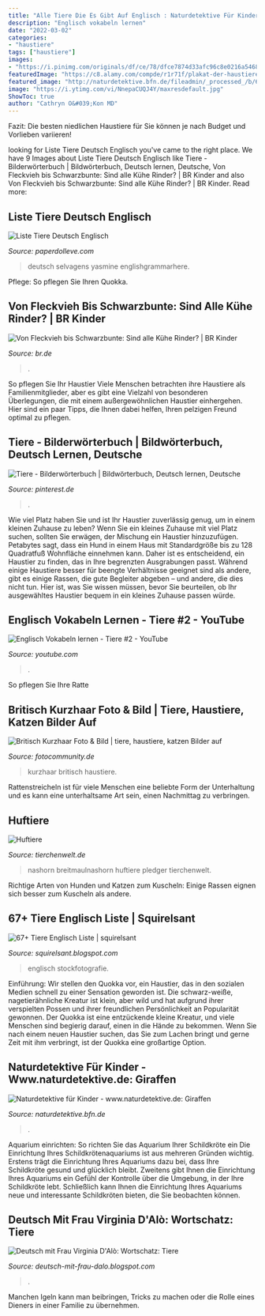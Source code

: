 ```yaml
---
title: "Alle Tiere Die Es Gibt Auf Englisch : Naturdetektive Für Kinder"
description: "Englisch vokabeln lernen"
date: "2022-03-02"
categories:
- "haustiere"
tags: ["haustiere"]
images:
- "https://i.pinimg.com/originals/df/ce/78/dfce7874d33afc96c8e0216a546878bd.jpg"
featuredImage: "https://c8.alamy.com/compde/r1r71f/plakat-der-haustiere-in-englisch-r1r71f.jpg"
featured_image: "http://naturdetektive.bfn.de/fileadmin/_processed_/b/6/csm_Giraffe_Suedafrika_gemeinfrei_flach_a6b7a393bc.jpg"
image: "https://i.ytimg.com/vi/NnepaCUQJ4Y/maxresdefault.jpg"
ShowToc: true
author: "Cathryn O&#039;Kon MD"
---
```



Fazit: Die besten niedlichen Haustiere für Sie können je nach Budget und Vorlieben variieren!

	

		
looking for Liste Tiere Deutsch Englisch you've came to the right place. We have 9 Images about Liste Tiere Deutsch Englisch like Tiere - Bilderwörterbuch | Bildwörterbuch, Deutsch lernen, Deutsche, Von Fleckvieh bis Schwarzbunte: Sind alle Kühe Rinder? | BR Kinder and also Von Fleckvieh bis Schwarzbunte: Sind alle Kühe Rinder? | BR Kinder. Read more:
		
    
## Liste Tiere Deutsch Englisch

<img loading=lazy src="https://i.pinimg.com/736x/58/aa/d9/58aad9c35f08de441113c505e631f495.jpg" onerror="this.onerror=null;this.src='https://tse1.mm.bing.net/th?id=OIP.1X-2D0O5xecBQ7NRulwQgwHaKv&amp;pid=15.1';" alt="Liste Tiere Deutsch Englisch">

_Source: paperdolleve.com_

>deutsch selvagens yasmine englishgrammarhere. 

	

Pflege: So pflegen Sie Ihren Quokka.

    
## Von Fleckvieh Bis Schwarzbunte: Sind Alle Kühe Rinder? | BR Kinder

<img loading=lazy src="https://www.br.de/kinder/kuh-weide-oekolandbau-102~_v-img__16__9__xl_-d31c35f8186ebeb80b0cd843a7c267a0e0c81647.jpg?version=00a0a" onerror="this.onerror=null;this.src='https://tse3.mm.bing.net/th?id=OIP.k7bsTi-fYH8g1B23kSwSlAHaEK&amp;pid=15.1';" alt="Von Fleckvieh bis Schwarzbunte: Sind alle Kühe Rinder? | BR Kinder">

_Source: br.de_

>. 

	

So pflegen Sie Ihr Haustier
Viele Menschen betrachten ihre Haustiere als Familienmitglieder, aber es gibt eine Vielzahl von besonderen Überlegungen, die mit einem außergewöhnlichen Haustier einhergehen. Hier sind ein paar Tipps, die Ihnen dabei helfen, Ihren pelzigen Freund optimal zu pflegen.

    
## Tiere - Bilderwörterbuch | Bildwörterbuch, Deutsch Lernen, Deutsche

<img loading=lazy src="https://i.pinimg.com/originals/df/ce/78/dfce7874d33afc96c8e0216a546878bd.jpg" onerror="this.onerror=null;this.src='https://tse4.mm.bing.net/th?id=OIP.iia95RXWkbA-MSKRSjAloQHaKe&amp;pid=15.1';" alt="Tiere - Bilderwörterbuch | Bildwörterbuch, Deutsch lernen, Deutsche">

_Source: pinterest.de_

>. 

	

Wie viel Platz haben Sie und ist Ihr Haustier zuverlässig genug, um in einem kleinen Zuhause zu leben?
Wenn Sie ein kleines Zuhause mit viel Platz suchen, sollten Sie erwägen, der Mischung ein Haustier hinzuzufügen. Petabytes sagt, dass ein Hund in einem Haus mit Standardgröße bis zu 128 Quadratfuß Wohnfläche einnehmen kann. Daher ist es entscheidend, ein Haustier zu finden, das in Ihre begrenzten Ausgrabungen passt. Während einige Haustiere besser für beengte Verhältnisse geeignet sind als andere, gibt es einige Rassen, die gute Begleiter abgeben – und andere, die dies nicht tun. Hier ist, was Sie wissen müssen, bevor Sie beurteilen, ob Ihr ausgewähltes Haustier bequem in ein kleines Zuhause passen würde.

    
## Englisch Vokabeln Lernen - Tiere #2 - YouTube

<img loading=lazy src="https://i.ytimg.com/vi/NnepaCUQJ4Y/maxresdefault.jpg" onerror="this.onerror=null;this.src='https://tse4.mm.bing.net/th?id=OIP.a3pmtXc7C0edkvxesXpx4gHaEK&amp;pid=15.1';" alt="Englisch Vokabeln lernen - Tiere #2 - YouTube">

_Source: youtube.com_

>. 

	

So pflegen Sie Ihre Ratte

    
## Britisch Kurzhaar Foto &amp; Bild | Tiere, Haustiere, Katzen Bilder Auf

<img loading=lazy src="https://img.fotocommunity.com/britisch-kurzhaar-4ae6828f-dd98-460c-9977-602ea0ffb453.jpg?width=1000" onerror="this.onerror=null;this.src='https://tse1.mm.bing.net/th?id=OIP.lDUzRwcInNc2lLUP-Eg6VwHaE8&amp;pid=15.1';" alt="Britisch Kurzhaar Foto &amp; Bild | tiere, haustiere, katzen Bilder auf">

_Source: fotocommunity.de_

>kurzhaar britisch haustiere. 

	

Rattenstreicheln ist für viele Menschen eine beliebte Form der Unterhaltung und es kann eine unterhaltsame Art sein, einen Nachmittag zu verbringen.

    
## Huftiere

<img loading=lazy src="http://www.tierchenwelt.de/images/stories/fotos/saeugetiere/huftiere/nashorn/breitmaul_nashoerner_m.jpg" onerror="this.onerror=null;this.src='https://tse4.mm.bing.net/th?id=OIP.kLywXZoqZjZQtYZcq7xm_AHaE8&amp;pid=15.1';" alt="Huftiere">

_Source: tierchenwelt.de_

>nashorn breitmaulnashorn huftiere pledger tierchenwelt. 

	

Richtige Arten von Hunden und Katzen zum Kuscheln: Einige Rassen eignen sich besser zum Kuscheln als andere.

    
## 67+ Tiere Englisch Liste | Squirelsant

<img loading=lazy src="https://c8.alamy.com/compde/r1r71f/plakat-der-haustiere-in-englisch-r1r71f.jpg" onerror="this.onerror=null;this.src='https://tse3.mm.bing.net/th?id=OIP.oVsvrRgmO_Jw-FnF6hjSSAHaH6&amp;pid=15.1';" alt="67+ Tiere Englisch Liste | squirelsant">

_Source: squirelsant.blogspot.com_

>englisch stockfotografie. 

	

Einführung:
Wir stellen den Quokka vor, ein Haustier, das in den sozialen Medien schnell zu einer Sensation geworden ist. Die schwarz-weiße, nagetierähnliche Kreatur ist klein, aber wild und hat aufgrund ihrer verspielten Possen und ihrer freundlichen Persönlichkeit an Popularität gewonnen.
Der Quokka ist eine entzückende kleine Kreatur, und viele Menschen sind begierig darauf, einen in die Hände zu bekommen. Wenn Sie nach einem neuen Haustier suchen, das Sie zum Lachen bringt und gerne Zeit mit ihm verbringt, ist der Quokka eine großartige Option.

    
## Naturdetektive Für Kinder - Www.naturdetektive.de: Giraffen

<img loading=lazy src="http://naturdetektive.bfn.de/fileadmin/_processed_/b/6/csm_Giraffe_Suedafrika_gemeinfrei_flach_a6b7a393bc.jpg" onerror="this.onerror=null;this.src='https://tse2.mm.bing.net/th?id=OIP.2-9NeHuJqXPMsfymiHUDGgHaEJ&amp;pid=15.1';" alt="Naturdetektive für Kinder - www.naturdetektive.de: Giraffen">

_Source: naturdetektive.bfn.de_

>. 

	

Aquarium einrichten: So richten Sie das Aquarium Ihrer Schildkröte ein
Die Einrichtung Ihres Schildkrötenaquariums ist aus mehreren Gründen wichtig. Erstens trägt die Einrichtung Ihres Aquariums dazu bei, dass Ihre Schildkröte gesund und glücklich bleibt. Zweitens gibt Ihnen die Einrichtung Ihres Aquariums ein Gefühl der Kontrolle über die Umgebung, in der Ihre Schildkröte lebt. Schließlich kann Ihnen die Einrichtung Ihres Aquariums neue und interessante Schildkröten bieten, die Sie beobachten können.

    
## Deutsch Mit Frau Virginia D&#039;Alò: Wortschatz: Tiere

<img loading=lazy src="https://3.bp.blogspot.com/-M4E3QphE2k4/VLbZMPX3OEI/AAAAAAAAB04/N2EeO6elesk/s1600/Tiere.jpg" onerror="this.onerror=null;this.src='https://tse1.mm.bing.net/th?id=OIP.sm1iV0WdLkFCJ3UEgu-NygHaH7&amp;pid=15.1';" alt="Deutsch mit Frau Virginia D&#039;Alò: Wortschatz: Tiere">

_Source: deutsch-mit-frau-dalo.blogspot.com_

>. 

	

Manchen Igeln kann man beibringen, Tricks zu machen oder die Rolle eines Dieners in einer Familie zu übernehmen.

